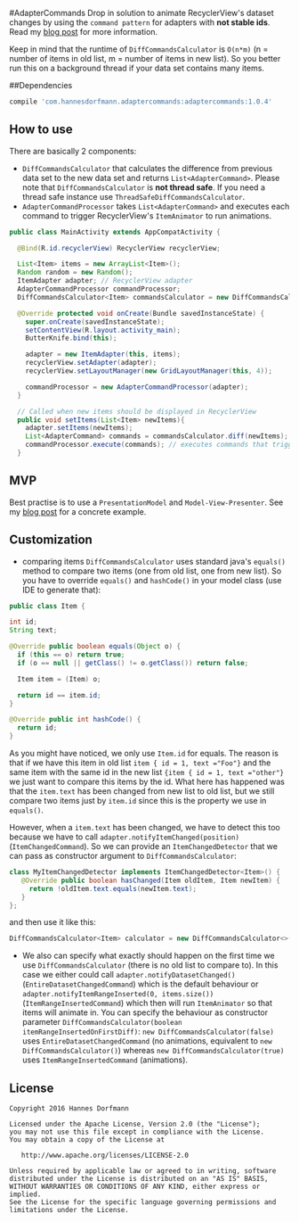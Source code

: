 #AdapterCommands
Drop in solution to animate RecyclerView's dataset changes by using the `command pattern` for adapters with **not stable ids**.
Read my [blog post](http://hannesdorfmann.com/android/adapter-commands) for more information.

Keep in mind that the runtime of `DiffCommandsCalculator` is `O(n*m)` (n = number of items in old list, m = number of items in new list).
So you better run this on a background thread if your data set contains many items.

##Dependencies

```groovy
compile 'com.hannesdorfmann.adaptercommands:adaptercommands:1.0.4'
```

## How to use
There are basically 2 components:
  - `DiffCommandsCalculator` that calculates the difference from previous data set to the new data set and returns `List<AdapterCommand>`. Please note that `DiffCommandsCalculator` is **not thread safe**. If you need a thread safe instance use `ThreadSafeDiffCommandsCalculator`.
  - `AdapterCommandProcessor` takes `List<AdapterCommand>` and executes each command to trigger RecyclerView's `ItemAnimator` to run animations.

```java
public class MainActivity extends AppCompatActivity {

  @Bind(R.id.recyclerView) RecyclerView recyclerView;

  List<Item> items = new ArrayList<Item>();
  Random random = new Random();
  ItemAdapter adapter; // RecyclerView adapter
  AdapterCommandProcessor commandProcessor;
  DiffCommandsCalculator<Item> commandsCalculator = new DiffCommandsCalculator<Item>();

  @Override protected void onCreate(Bundle savedInstanceState) {
    super.onCreate(savedInstanceState);
    setContentView(R.layout.activity_main);
    ButterKnife.bind(this);

    adapter = new ItemAdapter(this, items);
    recyclerView.setAdapter(adapter);
    recyclerView.setLayoutManager(new GridLayoutManager(this, 4));

    commandProcessor = new AdapterCommandProcessor(adapter);
  }

  // Called when new items should be displayed in RecyclerView
  public void setItems(List<Item> newItems){
    adapter.setItems(newItems);
    List<AdapterCommand> commands = commandsCalculator.diff(newItems);
    commandProcessor.execute(commands); // executes commands that triggers animations
  }
```

## MVP
Best practise is to use a `PresentationModel` and `Model-View-Presenter`. See  my [blog post](http://hannesdorfmann.com/android/adapter-commands) for a concrete example.

## Customization
 - comparing items
 `DiffCommandsCalculator` uses standard java's `equals()` method to compare two items (one from old list, one from new list).
  So you have to override `equals()` and `hashCode()` in your model class (use IDE to generate that):
  ```java
public class Item {

  int id;
  String text;

  @Override public boolean equals(Object o) {
    if (this == o) return true;
    if (o == null || getClass() != o.getClass()) return false;

    Item item = (Item) o;

    return id == item.id;
  }

  @Override public int hashCode() {
    return id;
  }
 ```
 As you might have noticed, we only use `Item.id` for equals. The reason is that if we have this item in old list `item { id = 1, text ="Foo"}` and the same item with the same id in the new list `{item { id = 1, text ="other"}` we just want to compare this items by the id.
 What here has happened was that the `item.text` has been changed from new list to old list, but we still compare two items just by `item.id` since this is the property we use in `equals()`.

 However, when a `item.text` has been changed, we have to detect this too because we have to call `adapter.notifyItemChanged(position)` (`ItemChangedCommand`).
 So we can provide an `ItemChangedDetector` that we can pass as constructor argument to `DiffCommandsCalculator`:

 ```java
class MyItemChangedDetector implements ItemChangedDetector<Item>() {
    @Override public boolean hasChanged(Item oldItem, Item newItem) {
      return !oldItem.text.equals(newItem.text);
    }
};
 ```
 and then use it like this:
 ```java
DiffCommandsCalculator<Item> calculator = new DiffCommandsCalculator<>(new MyItemChangedDetector());
 ```

 - We also can specify what exactly should happen on the first time we use `DiffCommandsCalculator` (there is no old list to compare to).
 In this case we either could call `adapter.notifyDatasetChanged()` (`EntireDatasetChangedCommand`) which is the default behaviour or `adapter.notifyItemRangeInserted(0, items.size())` (`ItemRangeInsertedCommand`) which then will run `ItemAnimator` so that items will animate in.
 You can specify the behaviour as constructor parameter `DiffCommandsCalculator(boolean itemRangeInsertedOnFirstDiff)`: `new DiffCommandsCalculator(false)` uses `EntireDatasetChangedCommand` (no animations, equivalent to `new DiffCommandsCalculator()`) whereas `new DiffCommandsCalculator(true)` uses `ItemRangeInsertedCommand` (animations).


## License
```
Copyright 2016 Hannes Dorfmann

Licensed under the Apache License, Version 2.0 (the "License");
you may not use this file except in compliance with the License.
You may obtain a copy of the License at

   http://www.apache.org/licenses/LICENSE-2.0

Unless required by applicable law or agreed to in writing, software
distributed under the License is distributed on an "AS IS" BASIS,
WITHOUT WARRANTIES OR CONDITIONS OF ANY KIND, either express or implied.
See the License for the specific language governing permissions and
limitations under the License.
```
